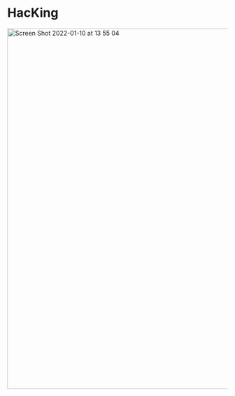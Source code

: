 # HacKing

<img width="826" alt="Screen Shot 2022-01-10 at 13 55 04" src="https://user-images.githubusercontent.com/51442719/148762157-47259ab5-2652-47fb-8edf-e678a116312b.png">

